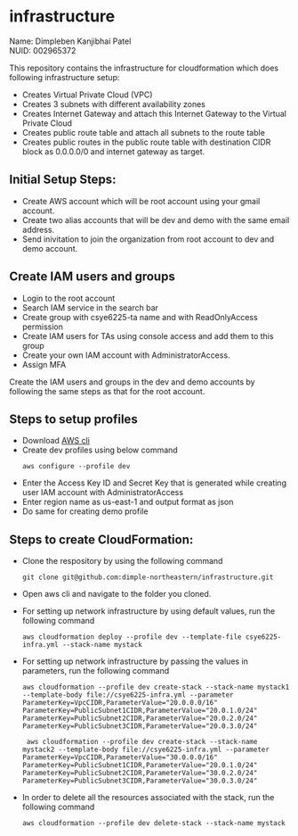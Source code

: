 # infrastructure

Name: Dimpleben Kanjibhai Patel <br>
NUID: 002965372
<br>

This repository contains the infrastructure for cloudformation which does following infrastructure setup:
- Creates Virtual Private Cloud (VPC)
- Creates 3 subnets with different availability zones
- Creates Internet Gateway and attach this Internet Gateway to the Virtual Private Cloud
- Creates public route table and attach all subnets to the route table
- Creates public routes in the public route table with destination CIDR block as 0.0.0.0/0 and internet gateway as target.


## Initial Setup Steps:
- Create AWS account which will be root account using your gmail account.
- Create two alias accounts that will be dev and demo with the same email address.
- Send inivitation to join the organization from root account to dev and demo account.

## Create IAM users and groups
- Login to the root account
- Search IAM service in the search bar
- Create group with csye6225-ta name and with ReadOnlyAccess permission
- Create IAM users for TAs using console access and add them to this group
- Create your own IAM account with AdministratorAccess.
- Assign MFA

Create the IAM users and groups in the dev and demo accounts by following the same steps as that for the root account.

## Steps to setup profiles
- Download [AWS cli](https://docs.aws.amazon.com/cli/latest/userguide/cli-chap-getting-started.html)
- Create dev profiles using below command
     ```
     aws configure --profile dev
     ```
- Enter the Access Key ID and Secret Key that is generated while creating user IAM account with AdministratorAccess
- Enter region name as us-east-1 and output format as json
- Do same for creating demo profile


## Steps to create CloudFormation:
- Clone the respository by using the following command
   ```
   git clone git@github.com:dimple-northeastern/infrastructure.git
   ```
- Open aws cli and navigate to the folder you cloned.
- For setting up network infrastructure by using default values, run the following command
   ```
   aws cloudformation deploy --profile dev --template-file csye6225-infra.yml --stack-name mystack
   ```
- For setting up network infrastructure by passing the values in parameters, run the following command
    ```
    aws cloudformation --profile dev create-stack --stack-name mystack1 --template-body file://csye6225-infra.yml --parameter ParameterKey=VpcCIDR,ParameterValue="20.0.0.0/16" ParameterKey=PublicSubnet1CIDR,ParameterValue="20.0.1.0/24" ParameterKey=PublicSubnet2CIDR,ParameterValue="20.0.2.0/24" ParameterKey=PublicSubnet3CIDR,ParameterValue="20.0.3.0/24"
   ```

   ```
    aws cloudformation --profile dev create-stack --stack-name mystack2 --template-body file://csye6225-infra.yml --parameter ParameterKey=VpcCIDR,ParameterValue="30.0.0.0/16" ParameterKey=PublicSubnet1CIDR,ParameterValue="20.0.1.0/24" ParameterKey=PublicSubnet2CIDR,ParameterValue="30.0.2.0/24" ParameterKey=PublicSubnet3CIDR,ParameterValue="30.0.3.0/24"
    ```
- In order to delete all the resources associated with the stack, run the following command
    ```
    aws cloudformation --profile dev delete-stack --stack-name mystack
    ```